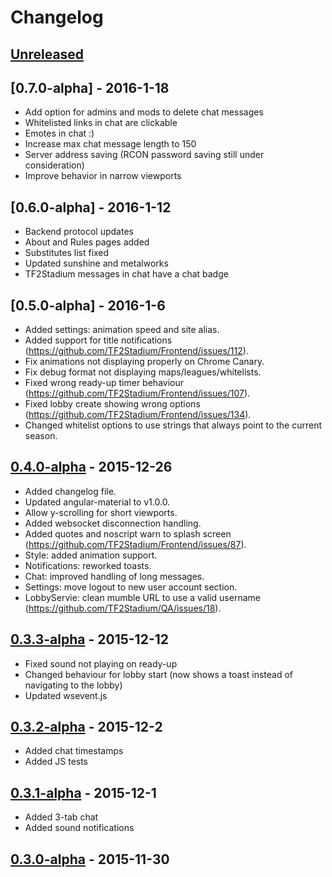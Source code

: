 # Changelog

## [Unreleased]

## [0.7.0-alpha] - 2016-1-18

* Add option for admins and mods to delete chat messages
* Whitelisted links in chat are clickable
* Emotes in chat :)
* Increase max chat message length to 150
* Server address saving (RCON password saving still under consideration)
* Improve behavior in narrow viewports

## [0.6.0-alpha] - 2016-1-12

* Backend protocol updates
* About and Rules pages added
* Substitutes list fixed
* Updated sunshine and metalworks
* TF2Stadium messages in chat have a chat badge

## [0.5.0-alpha] - 2016-1-6

* Added settings: animation speed and site alias.
* Added support for title notifications (https://github.com/TF2Stadium/Frontend/issues/112).
* Fix animations not displaying properly on Chrome Canary.
* Fix debug format not displaying maps/leagues/whitelists.
* Fixed wrong ready-up timer behaviour (https://github.com/TF2Stadium/Frontend/issues/107).
* Fixed lobby create showing wrong options (https://github.com/TF2Stadium/Frontend/issues/134).
* Changed whitelist options to use strings that always point to the current season.

## [0.4.0-alpha] - 2015-12-26

* Added changelog file.
* Updated angular-material to v1.0.0.
* Allow y-scrolling for short viewports.
* Added websocket disconnection handling.
* Added quotes and noscript warn to splash screen (https://github.com/TF2Stadium/Frontend/issues/87).
* Style: added animation support.
* Notifications: reworked toasts.
* Chat: improved handling of long messages.
* Settings: move logout to new user account section.
* LobbyServie: clean mumble URL to use a valid username (https://github.com/TF2Stadium/QA/issues/18).

## [0.3.3-alpha] - 2015-12-12
* Fixed sound not playing on ready-up
* Changed behaviour for lobby start (now shows a toast instead of navigating to the lobby)
* Updated wsevent.js

## [0.3.2-alpha] - 2015-12-2
* Added chat timestamps
* Added JS tests

## [0.3.1-alpha] - 2015-12-1
* Added 3-tab chat
* Added sound notifications

## [0.3.0-alpha] - 2015-11-30

[Unreleased]: https://github.com/tf2stadium/frontend/compare/v0.4.0-alpha...dev
[0.4.0-alpha]: https://github.com/tf2stadium/frontend/compare/v0.3.3-alpha...v0.4.0-alpha
[0.3.3-alpha]: https://github.com/tf2stadium/frontend/compare/v0.3.2-alpha...v0.3.3-alpha
[0.3.2-alpha]: https://github.com/tf2stadium/frontend/compare/v0.3.1-alpha...v0.3.2-alpha
[0.3.1-alpha]: https://github.com/tf2stadium/frontend/compare/v0.3.0-alpha...v0.3.1-alpha
[0.3.0-alpha]: https://github.com/TF2Stadium/Frontend/tree/v0.3.0-alpha
